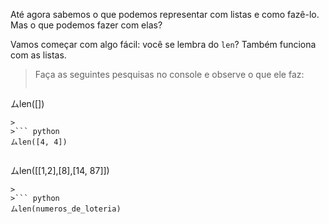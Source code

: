 Até agora sabemos o que podemos representar com listas e como fazê-lo. Mas o que podemos fazer com elas?

Vamos começar com algo fácil: você se lembra do `len`? Também funciona com as listas.

> Faça as seguintes pesquisas no console e observe o que ele faz:
>
>``` python
ムlen([])
```
>
>``` python
ムlen([4, 4])
```
>
>``` python
ムlen([[1,2],[8],[14, 87]])
```
>
>``` python
ムlen(numeros_de_loteria)
```

